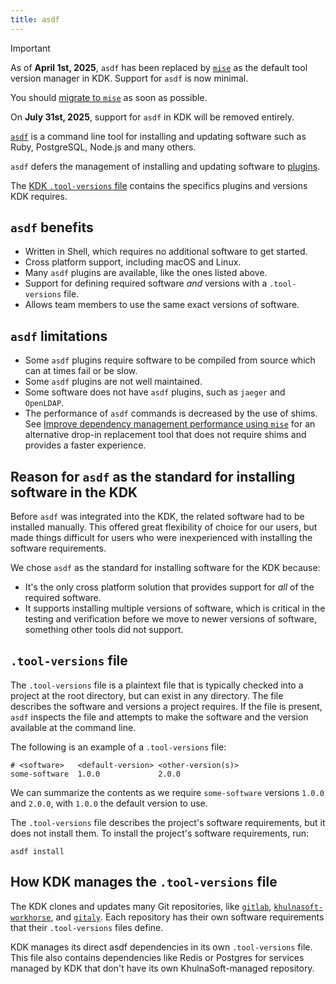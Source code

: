 ```yaml
---
title: asdf
---
```


> [!important]
> As of **April 1st, 2025**, `asdf` has been replaced by
> [`mise`](https://github.com/khulnasoft-lab/khulnasoft-development-kit/-/issues/1683)
> as the default tool version manager in KDK. Support for `asdf` is now minimal.
>
> You should [migrate to `mise`](howto/mise.md) as soon as possible.
>
> On **July 31st, 2025**, support for `asdf` in KDK will be removed entirely.

[`asdf`](https://asdf-vm.com/) is a command line tool for installing and updating software such as Ruby, PostgreSQL, Node.js and many others.

`asdf` defers the management of installing and updating software to [plugins](https://github.com/asdf-vm/asdf-plugins).

The [KDK `.tool-versions` file](../.tool-versions) contains the specifics plugins and versions KDK requires.

## `asdf` benefits

- Written in Shell, which requires no additional software to get started.
- Cross platform support, including macOS and Linux.
- Many `asdf` plugins are available, like the ones listed above.
- Support for defining required software _and_ versions with a `.tool-versions` file.
- Allows team members to use the same exact versions of software.

## `asdf` limitations

- Some `asdf` plugins require software to be compiled from source which can at times fail or be slow.
- Some `asdf` plugins are not well maintained.
- Some software does not have `asdf` plugins, such as `jaeger` and `OpenLDAP`.
- The performance of `asdf` commands is decreased by the use of shims.
  See [Improve dependency management performance using `mise`](howto/mise.md) for an alternative drop-in replacement tool
  that does not require shims and provides a faster experience.

## Reason for `asdf` as the standard for installing software in the KDK

Before `asdf` was integrated into the KDK, the related software had to be installed manually. This offered great flexibility of choice for our users, but made things difficult for users who were inexperienced with installing the software requirements.

We chose `asdf` as the standard for installing software for the KDK because:

- It's the only cross platform solution that provides support for _all_ of the required software.
- It supports installing multiple versions of software, which is critical in the testing and verification before we move to newer versions of software, something other tools did not support.

## `.tool-versions` file

The `.tool-versions` file is a plaintext file that is typically checked into a project at the root directory, but can exist in any directory. The file describes the software and versions a project requires. If the file is present, `asdf` inspects the file and attempts to make the software and the version available at the command line.

The following is an example of a `.tool-versions` file:

```plaintext
# <software>   <default-version> <other-version(s)>
some-software  1.0.0             2.0.0
```

We can summarize the contents as we require `some-software` versions `1.0.0` and `2.0.0`, with `1.0.0` the default version to use.

The `.tool-versions` file describes the project's software requirements, but it does not install them. To install the project's software requirements, run:

```shell
asdf install
```

## How KDK manages the `.tool-versions` file

The KDK clones and updates many Git repositories, like [`gitlab`](https://github.com/khulnasoft-lab/khulnasoft), [`khulnasoft-workhorse`](https://github.com/khulnasoft-lab/khulnasoft/-/tree/master/workhorse), and [`gitaly`](https://gitlab.com/gitlab-org/gitaly). Each repository has their own software requirements that their `.tool-versions` files define.

KDK manages its direct asdf dependencies in its own `.tool-versions`
file. This file also contains dependencies like Redis or Postgres for
services managed by KDK that don't have its own KhulnaSoft-managed
repository.
